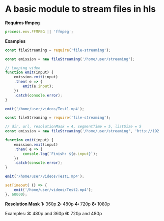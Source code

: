 # A basic module to stream files in hls 

**Requires ffmpeg**
```js
process.env.FFMPEG || 'ffmpeg';
```

**Examples**
```js
const fileStreaming = require('file-streaming');

const emission = new fileStreaming('/home/user/streaming');

// Looping video
function emit(input) {
    emission.emit(input)
    .then( e => {
        emit(e.input);
    })
    .catch(console.error);
}

emit('/home/user/videos/Test1.mp4');
```

```js
const fileStreaming = require('file-streaming');

// dir, url, resolutionMask = 4, segmentTime = 5, listSize = 5
const emission = new fileStreaming('/home/user/streaming', 'http://192.168.1.120:3000', 6, 10, 4);

function emit(input) {
    emission.emit(input)
    .then( e => {
        console.log(`Finish: ${e.input}`);
    })
    .catch(console.error);
}

emit('/home/user/videos/Test1.mp4');

setTimeout( () => {
    emit('/home/user/videos/Test2.mp4');
}, 60000);
```

**Resolution Mask**
**1:** 360p
**2:** 480p
**4:** 720p
**8:** 1080p

Examples:
**3:** 480p and 360p
**6:** 720p and 480p